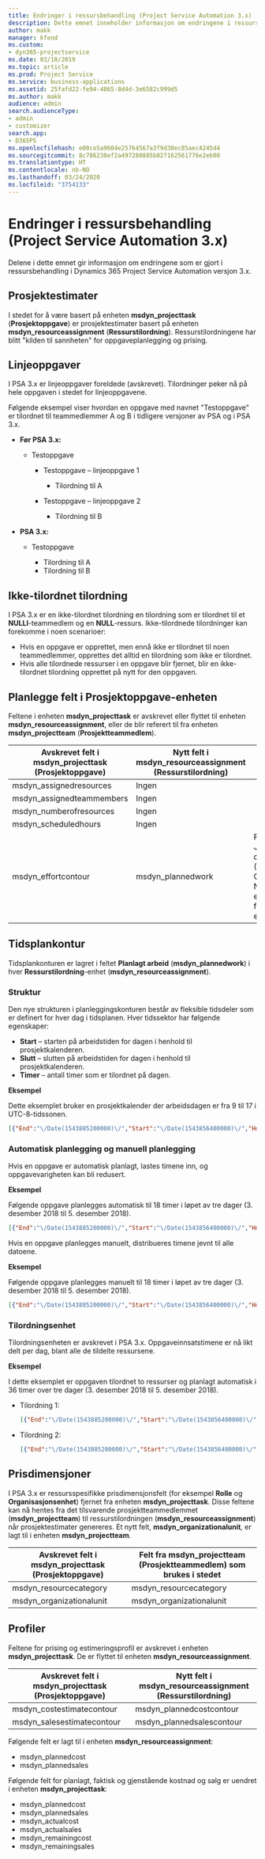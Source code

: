 ```yaml
---
title: Endringer i ressursbehandling (Project Service Automation 3.x)
description: Dette emnet inneholder informasjon om endringene i ressursbehandling.
author: makk
manager: kfend
ms.custom:
- dyn365-projectservice
ms.date: 03/18/2019
ms.topic: article
ms.prod: Project Service
ms.service: business-applications
ms.assetid: 25fafd22-fe94-4865-8d4d-3e6582c999d5
ms.author: makk
audience: admin
search.audienceType:
- admin
- customizer
search.app:
- D365PS
ms.openlocfilehash: e00ce5a9604e25764567a3f9d38ec85aec4245d4
ms.sourcegitcommit: 8c786230ef2a497280885b827162561776e2eb00
ms.translationtype: HT
ms.contentlocale: nb-NO
ms.lasthandoff: 03/24/2020
ms.locfileid: "3754133"
---
```

# <a name="resource-management-changes-project-service-automation-3x"></a>Endringer i ressursbehandling (Project Service Automation 3.x)

Delene i dette emnet gir informasjon om endringene som er gjort i ressursbehandling i Dynamics 365 Project Service Automation versjon 3.x.

## <a name="project-estimates"></a>Prosjektestimater

I stedet for å være basert på enheten **msdyn\_projecttask** (**Prosjektoppgave**) er prosjektestimater basert på enheten **msdyn\_resourceassignment** (**Ressurstilordning**). Ressurstilordningene har blitt "kilden til sannheten" for oppgaveplanlegging og prising.

## <a name="line-tasks"></a>Linjeoppgaver

I PSA 3.x er linjeoppgaver foreldede (avskrevet). Tilordninger peker nå på hele oppgaven i stedet for linjeoppgavene.

Følgende eksempel viser hvordan en oppgave med navnet "Testoppgave" er tilordnet til teammedlemmer A og B i tidligere versjoner av PSA og i PSA 3.x.

- **Før PSA 3.x:**

    - Testoppgave

        - Testoppgave – linjeoppgave 1

            - Tilordning til A

        - Testoppgave – linjeoppgave 2

            - Tilordning til B

- **PSA 3.x:**

    - Testoppgave

        - Tilordning til A
        - Tilordning til B

## <a name="unassigned-assignment"></a>Ikke-tilordnet tilordning

I PSA 3.x er en ikke-tilordnet tilordning en tilordning som er tilordnet til et **NULLl**-teammedlem og en **NULL**-ressurs. Ikke-tilordnede tilordninger kan forekomme i noen scenarioer:

- Hvis en oppgave er opprettet, men ennå ikke er tilordnet til noen teammedlemmer, opprettes det alltid en tilordning som ikke er tilordnet. 
- Hvis alle tilordnede ressurser i en oppgave blir fjernet, blir en ikke-tilordnet tilordning opprettet på nytt for den oppgaven.

## <a name="scheduling-fields-on-the-project-task-entity"></a>Planlegge felt i Prosjektoppgave-enheten

Feltene i enheten **msdyn\_projecttask** er avskrevet eller flyttet til enheten **msdyn\_resourceassignment**, eller de blir referert til fra enheten **msdyn\_projectteam** (**Prosjektteammedlem**).

| Avskrevet felt i msdyn\_projecttask (Prosjektoppgave) | Nytt felt i msdyn\_resourceassignment (Ressurstilordning) | Kommentar |
|---|---|---|
| msdyn\_assignedresources | Ingen | |
| msdyn\_assignedteammembers | Ingen | |
| msdyn\_numberofresources | Ingen | |
| msdyn\_scheduledhours | Ingen | |
| msdyn\_effortcontour | msdyn\_plannedwork | Formatet på JSON-datastrukturen (JavaScript Object Notation) som er lagret i feltet, er endret. |

## <a name="schedule-contour"></a>Tidsplankontur

Tidsplankonturen er lagret i feltet **Planlagt arbeid** (**msdyn\_plannedwork**) i hver **Ressurstilordning**-enhet (**msdyn\_resourceassignment**).

### <a name="structure"></a>Struktur

Den nye strukturen i planleggingskonturen består av fleksible tidsdeler som er definert for hver dag i tidsplanen. Hver tidssektor har følgende egenskaper:

- **Start** – starten på arbeidstiden for dagen i henhold til prosjektkalenderen.
- **Slutt** – slutten på arbeidstiden for dagen i henhold til prosjektkalenderen.
- **Timer** – antall timer som er tilordnet på dagen.

**Eksempel**

Dette eksemplet bruker en prosjektkalender der arbeidsdagen er fra 9 til 17 i UTC-8-tidssonen.

```json
[{"End":"\/Date(1543885200000)\/","Start":"\/Date(1543856400000)\/","Hours":8},{"End":"\/Date(1543971600000)\/","Start":"\/Date(1543942800000)\/","Hours":8},{"End":"\/Date(1544058000000)\/","Start":"\/Date(1544029200000)\/","Hours":2}]
```

### <a name="auto-scheduling-and-manual-scheduling"></a>Automatisk planlegging og manuell planlegging

Hvis en oppgave er automatisk planlagt, lastes timene inn, og oppgavevarigheten kan bli redusert.

**Eksempel**

Følgende oppgave planlegges automatisk til 18 timer i løpet av tre dager (3. desember 2018 til 5. desember 2018).

```json
[{"End":"\/Date(1543885200000)\/","Start":"\/Date(1543856400000)\/","Hours":8},{"End":"\/Date(1543971600000)\/","Start":"\/Date(1543942800000)\/","Hours":8},{"End":"\/Date(1544058000000)\/","Start":"\/Date(1544029200000)\/","Hours":2}]
```

Hvis en oppgave planlegges manuelt, distribueres timene jevnt til alle datoene.

**Eksempel**

Følgende oppgave planlegges manuelt til 18 timer i løpet av tre dager (3. desember 2018 til 5. desember 2018).

```json
[{"End":"\/Date(1543885200000)\/","Start":"\/Date(1543856400000)\/","Hours":6},{"End":"\/Date(1543971600000)\/","Start":"\/Date(1543942800000)\/","Hours":6},{"End":"\/Date(1544058000000)\/","Start":"\/Date(1544029200000)\/","Hours":6}]
```

### <a name="assignment-unit"></a>Tilordningsenhet

Tilordningsenheten er avskrevet i PSA 3.x. Oppgaveinnsatstimene er nå likt delt per dag, blant alle de tildelte ressursene.

**Eksempel**

I dette eksemplet er oppgaven tilordnet to ressurser og planlagt automatisk i 36 timer over tre dager (3. desember 2018 til 5. desember 2018).

- Tilordning 1:

    ```json
    [{"End":"\/Date(1543885200000)\/","Start":"\/Date(1543856400000)\/","Hours":8},{"End":"\/Date(1543971600000)\/","Start":"\/Date(1543942800000)\/","Hours":8},{"End":"\/Date(1544058000000)\/","Start":"\/Date(1544029200000)\/","Hours":2}]
    ```

- Tilordning 2:

    ```json
    [{"End":"\/Date(1543885200000)\/","Start":"\/Date(1543856400000)\/","Hours":8},{"End":"\/Date(1543971600000)\/","Start":"\/Date(1543942800000)\/","Hours":8},{"End":"\/Date(1544058000000)\/","Start":"\/Date(1544029200000)\/","Hours":2}]
    ```

## <a name="pricing-dimensions"></a>Prisdimensjoner

I PSA 3.x er ressursspesifikke prisdimensjonsfelt (for eksempel **Rolle** og **Organisasjonsenhet**) fjernet fra enheten **msdyn\_projecttask**. Disse feltene kan nå hentes fra det tilsvarende prosjektteammedlemmet (**msdyn\_projectteam**) til ressurstilordningen (**msdyn\_resourceassignment**) når prosjektestimater genereres. Et nytt felt, **msdyn\_organizationalunit**, er lagt til i enheten **msdyn\_projectteam**.

| Avskrevet felt i msdyn\_projecttask (Prosjektoppgave) | Felt fra msdyn\_projectteam (Prosjektteammedlem) som brukes i stedet |
|---|---|
| msdyn\_resourcecategory | msdyn\_resourcecategory |
| msdyn\_organizationalunit | msdyn\_organizationalunit |

## <a name="contours"></a>Profiler

Feltene for prising og estimeringsprofil er avskrevet i enheten **msdyn\_projecttask**. De er flyttet til enheten **msdyn\_resourceassignment**.

| Avskrevet felt i msdyn\_projecttask (Prosjektoppgave) | Nytt felt i msdyn\_resourceassignment (Ressurstilordning) |
|---|---|
| msdyn\_costestimatecontour | msdyn\_plannedcostcontour |
| msdyn\_salesestimatecontour | msdyn\_plannedsalescontour |

Følgende felt er lagt til i enheten **msdyn\_resourceassignment**:

* msdyn\_plannedcost
* msdyn\_plannedsales

Følgende felt for planlagt, faktisk og gjenstående kostnad og salg er uendret i enheten **msdyn\_projecttask**:

* msdyn\_plannedcost
* msdyn\_plannedsales
* msdyn\_actualcost
* msdyn\_actualsales
* msdyn\_remainingcost
* msdyn\_remainingsales
